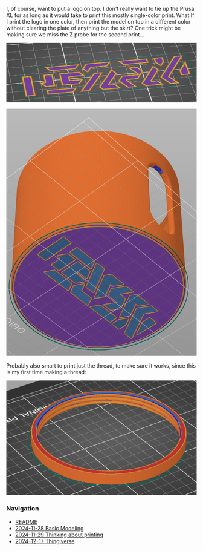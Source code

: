 I, of course, want to put a logo on top. I don't really want to tie up the Prusa XL for as long as it would take to print this mostly single-color print. What If I print the logo in one color, then print the model on top in a different color without clearing the plate of anything but the skirt? One trick might be making sure we miss the Z probe for the second print...

![](Pasted%20image%2020241128121437.png)

![](Pasted%20image%2020241128121545.png)

Probably also smart to print just the thread, to make sure it works, since this is my first time making a thread:

![](Pasted%20image%2020241128121310.png)

### Navigation
* [README](README.md)
* [2024-11-28 Basic Modeling](2024-11-28%20Basic%20Modeling.md)
* [2024-11-29 Thinking about printing](2024-11-29%20Thinking%20about%20printing.md)
* [2024-12-17 Thingiverse](2024-12-17%20Thingiverse.md)

